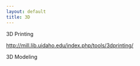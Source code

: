```yaml
---
layout: default
title: 3D
---
```


3D Printing

http://mill.lib.uidaho.edu/index.php/tools/3dprinting/

3D Modeling
